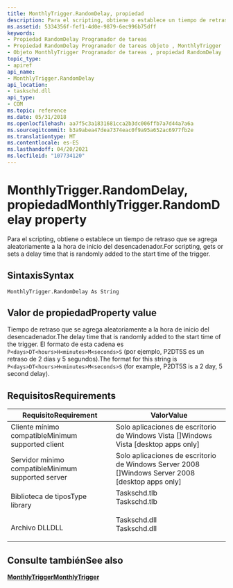 ```yaml
---
title: MonthlyTrigger.RandomDelay, propiedad
description: Para el scripting, obtiene o establece un tiempo de retraso que se agrega aleatoriamente a la hora de inicio del desencadenador. | MonthlyTrigger.RandomDelay, propiedad
ms.assetid: 5334356f-fef1-4d0e-9879-6ec996b75dff
keywords:
- Propiedad RandomDelay Programador de tareas
- Propiedad RandomDelay Programador de tareas objeto , MonthlyTrigger
- Objeto MonthlyTrigger Programador de tareas , propiedad RandomDelay
topic_type:
- apiref
api_name:
- MonthlyTrigger.RandomDelay
api_location:
- taskschd.dll
api_type:
- COM
ms.topic: reference
ms.date: 05/31/2018
ms.openlocfilehash: aa7f5c3a1831681cca2b3dc006ffb7a7d44a7a6a
ms.sourcegitcommit: b3a9abea47dea7374eac0f9a95a652ac6977fb2e
ms.translationtype: MT
ms.contentlocale: es-ES
ms.lasthandoff: 04/20/2021
ms.locfileid: "107734120"
---
```

# <a name="monthlytriggerrandomdelay-property"></a><span data-ttu-id="1b6cf-107">MonthlyTrigger.RandomDelay, propiedad</span><span class="sxs-lookup"><span data-stu-id="1b6cf-107">MonthlyTrigger.RandomDelay property</span></span>

<span data-ttu-id="1b6cf-108">Para el scripting, obtiene o establece un tiempo de retraso que se agrega aleatoriamente a la hora de inicio del desencadenador.</span><span class="sxs-lookup"><span data-stu-id="1b6cf-108">For scripting, gets or sets a delay time that is randomly added to the start time of the trigger.</span></span>

## <a name="syntax"></a><span data-ttu-id="1b6cf-109">Sintaxis</span><span class="sxs-lookup"><span data-stu-id="1b6cf-109">Syntax</span></span>


```VB
MonthlyTrigger.RandomDelay As String
```



## <a name="property-value"></a><span data-ttu-id="1b6cf-110">Valor de propiedad</span><span class="sxs-lookup"><span data-stu-id="1b6cf-110">Property value</span></span>

<span data-ttu-id="1b6cf-111">Tiempo de retraso que se agrega aleatoriamente a la hora de inicio del desencadenador.</span><span class="sxs-lookup"><span data-stu-id="1b6cf-111">The delay time that is randomly added to the start time of the trigger.</span></span> <span data-ttu-id="1b6cf-112">El formato de esta cadena es `P<days>DT<hours>H<minutes>M<seconds>S` (por ejemplo, P2DT5S es un retraso de 2 días y 5 segundos).</span><span class="sxs-lookup"><span data-stu-id="1b6cf-112">The format for this string is `P<days>DT<hours>H<minutes>M<seconds>S` (for example, P2DT5S is a 2 day, 5 second delay).</span></span>

## <a name="requirements"></a><span data-ttu-id="1b6cf-113">Requisitos</span><span class="sxs-lookup"><span data-stu-id="1b6cf-113">Requirements</span></span>



| <span data-ttu-id="1b6cf-114">Requisito</span><span class="sxs-lookup"><span data-stu-id="1b6cf-114">Requirement</span></span> | <span data-ttu-id="1b6cf-115">Valor</span><span class="sxs-lookup"><span data-stu-id="1b6cf-115">Value</span></span> |
|-------------------------------------|-----------------------------------------------------------------------------------------|
| <span data-ttu-id="1b6cf-116">Cliente mínimo compatible</span><span class="sxs-lookup"><span data-stu-id="1b6cf-116">Minimum supported client</span></span><br/> | <span data-ttu-id="1b6cf-117">Solo aplicaciones de escritorio de Windows Vista \[\]</span><span class="sxs-lookup"><span data-stu-id="1b6cf-117">Windows Vista \[desktop apps only\]</span></span><br/>                                          |
| <span data-ttu-id="1b6cf-118">Servidor mínimo compatible</span><span class="sxs-lookup"><span data-stu-id="1b6cf-118">Minimum supported server</span></span><br/> | <span data-ttu-id="1b6cf-119">Solo aplicaciones de escritorio de Windows Server 2008 \[\]</span><span class="sxs-lookup"><span data-stu-id="1b6cf-119">Windows Server 2008 \[desktop apps only\]</span></span><br/>                                    |
| <span data-ttu-id="1b6cf-120">Biblioteca de tipos</span><span class="sxs-lookup"><span data-stu-id="1b6cf-120">Type library</span></span><br/>             | <dl> <span data-ttu-id="1b6cf-121"><dt>Taskschd.tlb</dt></span><span class="sxs-lookup"><span data-stu-id="1b6cf-121"><dt>Taskschd.tlb</dt></span></span> </dl> |
| <span data-ttu-id="1b6cf-122">Archivo DLL</span><span class="sxs-lookup"><span data-stu-id="1b6cf-122">DLL</span></span><br/>                      | <dl> <span data-ttu-id="1b6cf-123"><dt>Taskschd.dll</dt></span><span class="sxs-lookup"><span data-stu-id="1b6cf-123"><dt>Taskschd.dll</dt></span></span> </dl> |



## <a name="see-also"></a><span data-ttu-id="1b6cf-124">Consulte también</span><span class="sxs-lookup"><span data-stu-id="1b6cf-124">See also</span></span>

<dl> <dt>

[<span data-ttu-id="1b6cf-125">**MonthlyTrigger**</span><span class="sxs-lookup"><span data-stu-id="1b6cf-125">**MonthlyTrigger**</span></span>](monthlytrigger.md)
</dt> </dl>

 

 





